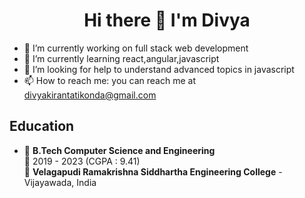 <h1 align='center'>
  Hi there 👋 I'm Divya 
</h1>



- 🔭 I’m currently working on full stack web development
- 🌱 I’m currently learning react,angular,javascript
- 🤔 I’m looking for help to understand advanced topics in javascript
- 📫 How to reach me: you can reach me at divyakirantatikonda@gmail.com

## Education

- 📖 **B.Tech Computer Science and Engineering**\
📆 2019 - 2023 (CGPA : 9.41)\
📍 **Velagapudi Ramakrishna Siddhartha Engineering College** - Vijayawada, India


